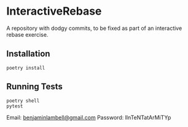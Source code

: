 # InteractiveRebase
A repository with dodgy commits, to be fixed as part of an interactive rebase exercise.

## Installation
```
poetry install
```

## Running Tests
```
poetry shell
pytest
```

Email: benjaminlambell@gmail.com
Password: lInTeNTatArMiTYp
